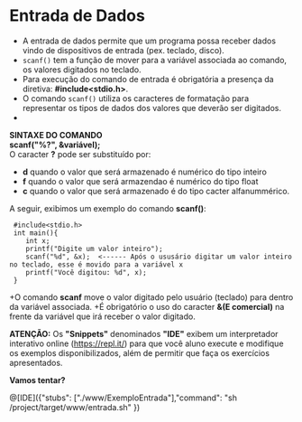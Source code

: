 # Entrada de Dados
+ A entrada de dados permite que um programa possa receber dados vindo de dispositivos de entrada (pex. teclado, disco). 
+ `scanf()` tem a função de mover para a variável associada ao comando, os valores digitados no teclado.
+ Para execução do comando de entrada é obrigatória a presença da diretiva: <strong>#include<stdio.h></strong>. 
+ O comando `scanf()` utiliza os caracteres de formatação para representar os tipos de dados dos valores que deverão ser digitados. <br />
+ 
**SINTAXE DO COMANDO** <br />
**scanf("%?", &variável);** <br />
O caracter **?** pode ser substituído por:
+ **d** quando o valor que será armazenado é numérico do tipo inteiro
+ **f** quando o valor que será armazendao é numérico do tipo float
+ **c** quando o valor que será armazenado é do tipo cacter alfanummérico.

A seguir, exibimos um exemplo do comando <strong>scanf()</strong>:
```
 #include<stdio.h> 
 int main(){
    int x;
    printf("Digite um valor inteiro");
    scanf("%d", &x);  <------ Após o ususário digitar um valor inteiro no teclado, esse é movido para a variável x
    printf("Você digitou: %d", x);
 }
``` 
+O comando <strong>scanf</strong> move o valor digitado pelo usuário (teclado) para dentro da variável associada. 
+É obrigatório o uso do caracter <strong>&(E comercial)</strong> na frente da variável que irá receber o valor digitado.

<strong>ATENÇÃO:</strong> Os <strong>"Snippets"</strong> denominados <strong>"IDE"</strong> exibem um interpretador interativo online (https://repl.it/) para que você aluno execute e modifique os exemplos disponibilizados, além de permitir que faça os exercícios apresentados.

<strong>Vamos tentar?</strong>

@[IDE]({"stubs": ["./www/ExemploEntrada"],"command": "sh /project/target/www/entrada.sh"
})

